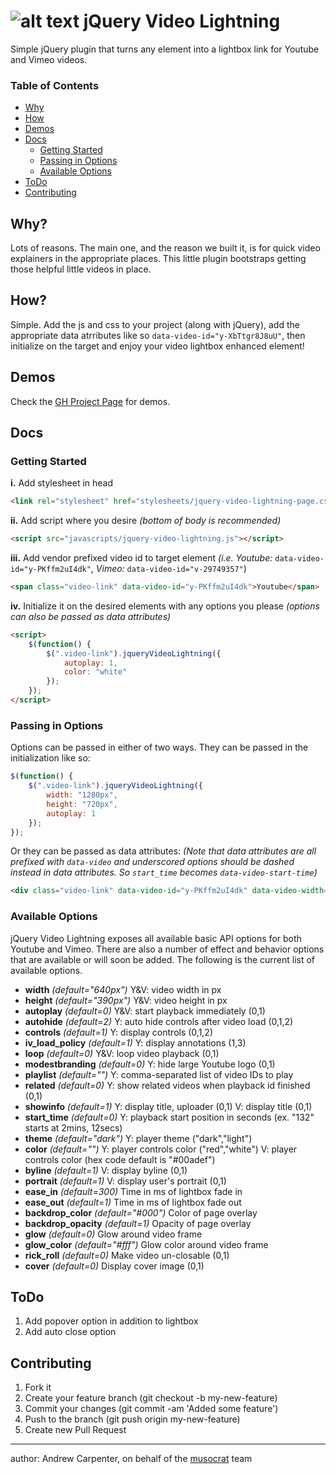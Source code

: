 ![alt text](http://musocrat.github.io/jquery-video-lightning/images/JqueryVideoLightningIcon45.png "jQuery Video Lightning Logo") jQuery Video Lightning 
======================

Simple jQuery plugin that turns any element into a lightbox link for Youtube and Vimeo videos.

### Table of Contents
- [Why](#why)    
- [How](#how)    
- [Demos](#demos)    
- [Docs](#docs)
  - [Getting Started](#getting-started)    
  - [Passing in Options](#passing-in-options)    
  - [Available Options](#available-options)
- [ToDo](#todo)           
- [Contributing](#contributing)        

Why?
----
Lots of reasons. The main one, and the reason we built it, is for quick video explainers in the appropriate places. This little plugin bootstraps getting those helpful little videos in place.

How?
----
Simple. Add the js and css to your project (along with jQuery), add the appropriate data atrributes like so `data-video-id="y-XbTtgr8J8uU"`, then initialize on the target and enjoy your video lightbox enhanced element!

Demos
----
Check the [GH Project Page](http://musocrat.github.io/jquery-video-lightning/) for demos.

Docs
----

### Getting Started
**i.**   Add stylesheet in head
```html
<link rel="stylesheet" href="stylesheets/jquery-video-lightning-page.css">
```
**ii.**  Add script where you desire *(bottom of body is recommended)*
```html
<script src="javascripts/jquery-video-lightning.js"></script>
```
**iii.** Add vendor prefixed video id to target element *(i.e. Youtube:* `data-video-id="y-PKffm2uI4dk"`, *Vimeo:* `data-video-id="v-29749357"`)
```html
<span class="video-link" data-video-id="y-PKffm2uI4dk">Youtube</span>
```
**iv.**  Initialize it on the desired elements with any options you please *(options can also be passed as data attributes)*
```html
<script>
    $(function() {
        $(".video-link").jqueryVideoLightning({
            autoplay: 1,
            color: "white"
        });
    });
</script>
```

### Passing in Options
Options can be passed in either of two ways. They can be passed in the initialization like so:
```javascript
$(function() {
    $(".video-link").jqueryVideoLightning({
        width: "1280px",
        height: "720px",
        autoplay: 1
    });
});
```
Or they can be passed as data attributes: *(Note that data attributes are all prefixed with `data-video` and underscored options should be dashed instead in data attributes. So `start_time` becomes `data-video-start-time`)*
```html
<div class="video-link" data-video-id="y-PKffm2uI4dk" data-video-width="1280px" data-video-height="720px" data-video-autoplay="1" ></div>
```

### Available Options
jQuery Video Lightning exposes all available basic API options for both Youtube and Vimeo. There are also a number of effect and behavior options that are available or will soon be added. The following is the current list of available options.

- **width** *(default="640px")*
	Y&V: video width in px
- **height** *(default="390px")*
	Y&V: video height in px
- **autoplay** *(default=0)*
	Y&V: start playback immediately (0,1)
- **autohide** *(default=2)*
	Y: auto hide controls after video load (0,1,2)
- **controls** *(default=1)*
	Y: display controls (0,1,2)
- **iv_load_policy** *(default=1)*
	Y: display annotations (1,3)
- **loop** *(default=0)*
	Y&V: loop video playback (0,1)
- **modestbranding** *(default=0)*
	Y: hide large Youtube logo (0,1)
- **playlist** *(default="")*
	Y: comma-separated list of video IDs to play
- **related** *(default=0)*
	Y: show related videos when playback id finished (0,1)
- **showinfo** *(default=1)*
	Y: display title, uploader (0,1)  V: display title (0,1)
- **start_time** *(default=0)*
	Y: playback start position in seconds (ex. "132" starts at 2mins, 12secs)
- **theme** *(default="dark")*
	Y: player theme ("dark","light")
- **color** *(default="")*
	Y: player controls color ("red","white") V: player controls color (hex code default is "#00adef")
- **byline** *(default=1)*
	V: display byline (0,1)
- **portrait** *(default=1)*
	V: display user's portrait (0,1)
- **ease_in** *(default=300)*
	Time in ms of lightbox fade in
- **ease_out** *(default=1)*
	Time in ms of lightbox fade out
- **backdrop_color** *(default="#000")*
	Color of page overlay
- **backdrop_opacity** *(default=1)*
	Opacity of page overlay
- **glow** *(default=0)*
	Glow around video frame
- **glow_color** *(default="#fff")*
	Glow color around video frame
- **rick_roll** *(default=0)*
	Make video un-closable (0,1)
- **cover** *(default=0)*
	Display cover image (0,1)

ToDo
----
1. Add popover option in addition to lightbox
2. Add auto close option

Contributing
----
1. Fork it
2. Create your feature branch (git checkout -b my-new-feature)
3. Commit your changes (git commit -am 'Added some feature')
4. Push to the branch (git push origin my-new-feature)
5. Create new Pull Request


----
author: Andrew Carpenter, on behalf of the [musocrat](http://www.musocrat.com) team
